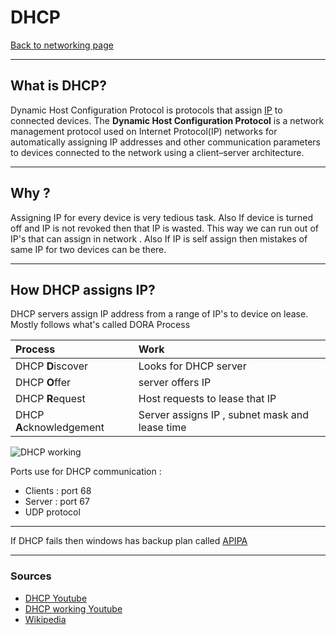 # DHCP 
[Back to networking page](index.md)
- --
## What is DHCP?
Dynamic Host Configuration Protocol is protocols that assign [IP](IP.md) to connected devices.
The **Dynamic Host Configuration Protocol** is a network management protocol used on Internet Protocol(IP) networks for automatically assigning IP addresses and other communication parameters to devices connected to the network using a client–server architecture.
- --
## Why ?
Assigning IP for every device is very tedious task. Also If device is turned off and IP is not revoked then that IP is wasted. This way we can run out of IP's that can assign in network . Also If IP is self assign then mistakes of same IP for two devices can be there.
- --
## How DHCP assigns IP?
DHCP servers assign IP address from a range of IP's to device on lease.
Mostly follows what's called DORA Process 

|Process|Work|
|:-|:-|
|DHCP **D**iscover | Looks for DHCP server|
|DHCP **O**ffer |server offers IP|
|DHCP **R**equest|Host requests to lease that IP|
|DHCP **A**cknowledgement |Server assigns IP , subnet mask and lease time|

![DHCP working](https://forum.huawei.com/enterprise/en/data/attachment/forum/202003/12/113904og7bm2c50i593yqy.png?26.png)

Ports use for DHCP communication :
- Clients : port 68
- Server : port 67
- UDP protocol
- --
If DHCP fails then windows has backup plan called [APIPA](APIPA.md)
- --
### Sources
- [DHCP Youtube](https://youtu.be/e6-TaH5bkjo)
- [DHCP working Youtube](https://youtu.be/S43CFcpOZSI)
- [Wikipedia](https://en.wikipedia.org/wiki/Dynamic_Host_Configuration_Protocol)